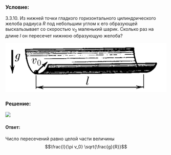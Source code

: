 ###  Условие: 

$3.3.10.$ Из нижней точки гладкого горизонтального цилиндрического желоба радиуса $R$ под небольшим углом к его образующей выскальзывает со скоростью $v_0$ маленький шарик. Сколько раз на длине $l$ он пересечет нижнюю образующую желоба? 

![ К задаче 3.3.10 |841x257, 42%](../../img/3.3.10/statement.png)

###  Решение: 

![](https://www.youtube.com/embed/KCCpwcCu0P0?t=1729) 

####  Ответ: 

Число пересечений равно целой части величины $$\frac{l}{\pi v_0} \sqrt{\frac{g}{R}}$$

  

